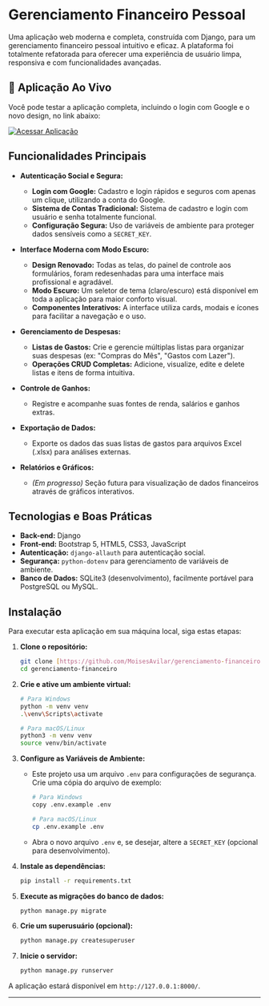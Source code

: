 # Gerenciamento Financeiro Pessoal

Uma aplicação web moderna e completa, construída com Django, para um gerenciamento financeiro pessoal intuitivo e eficaz. A plataforma foi totalmente refatorada para oferecer uma experiência de usuário limpa, responsiva e com funcionalidades avançadas.

## 🚀 Aplicação Ao Vivo

Você pode testar a aplicação completa, incluindo o login com Google e o novo design, no link abaixo:

[![Acessar Aplicação](https://img.shields.io/badge/Acessar-Aplicação_Online-brightgreen?style=for-the-badge)](http://expenses.pythonanywhere.com/)

## Funcionalidades Principais

-   **Autenticação Social e Segura:**
    -   **Login com Google:** Cadastro e login rápidos e seguros com apenas um clique, utilizando a conta do Google.
    -   **Sistema de Contas Tradicional:** Sistema de cadastro e login com usuário e senha totalmente funcional.
    -   **Configuração Segura:** Uso de variáveis de ambiente para proteger dados sensíveis como a `SECRET_KEY`.

-   **Interface Moderna com Modo Escuro:**
    -   **Design Renovado:** Todas as telas, do painel de controle aos formulários, foram redesenhadas para uma interface mais profissional e agradável.
    -   **Modo Escuro:** Um seletor de tema (claro/escuro) está disponível em toda a aplicação para maior conforto visual.
    -   **Componentes Interativos:** A interface utiliza cards, modais e ícones para facilitar a navegação e o uso.

-   **Gerenciamento de Despesas:**
    -   **Listas de Gastos:** Crie e gerencie múltiplas listas para organizar suas despesas (ex: "Compras do Mês", "Gastos com Lazer").
    -   **Operações CRUD Completas:** Adicione, visualize, edite e delete listas e itens de forma intuitiva.

-   **Controle de Ganhos:**
    -   Registre e acompanhe suas fontes de renda, salários e ganhos extras.

-   **Exportação de Dados:**
    -   Exporte os dados das suas listas de gastos para arquivos Excel (.xlsx) para análises externas.

-   **Relatórios e Gráficos:**
    -   _(Em progresso)_ Seção futura para visualização de dados financeiros através de gráficos interativos.

## Tecnologias e Boas Práticas

-   **Back-end:** Django
-   **Front-end:** Bootstrap 5, HTML5, CSS3, JavaScript
-   **Autenticação:** `django-allauth` para autenticação social.
-   **Segurança:** `python-dotenv` para gerenciamento de variáveis de ambiente.
-   **Banco de Dados:** SQLite3 (desenvolvimento), facilmente portável para PostgreSQL ou MySQL.

## Instalação

Para executar esta aplicação em sua máquina local, siga estas etapas:

1.  **Clone o repositório:**
    ```bash
    git clone [https://github.com/MoisesAvilar/gerenciamento-financeiro.git](https://github.com/MoisesAvilar/gerenciamento-financeiro.git)
    cd gerenciamento-financeiro
    ```

2.  **Crie e ative um ambiente virtual:**
    ```bash
    # Para Windows
    python -m venv venv
    .\venv\Scripts\activate

    # Para macOS/Linux
    python3 -m venv venv
    source venv/bin/activate
    ```

3.  **Configure as Variáveis de Ambiente:**
    -   Este projeto usa um arquivo `.env` para configurações de segurança. Crie uma cópia do arquivo de exemplo:
        ```bash
        # Para Windows
        copy .env.example .env

        # Para macOS/Linux
        cp .env.example .env
        ```
    -   Abra o novo arquivo `.env` e, se desejar, altere a `SECRET_KEY` (opcional para desenvolvimento).

4.  **Instale as dependências:**
    ```bash
    pip install -r requirements.txt
    ```

5.  **Execute as migrações do banco de dados:**
    ```bash
    python manage.py migrate
    ```

6.  **Crie um superusuário (opcional):**
    ```bash
    python manage.py createsuperuser
    ```

7.  **Inicie o servidor:**
    ```bash
    python manage.py runserver
    ```

A aplicação estará disponível em `http://127.0.0.1:8000/`.

---